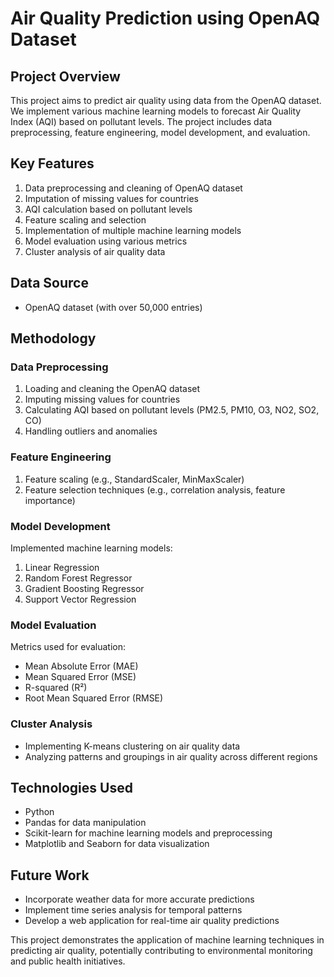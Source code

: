 # Air Quality Prediction using OpenAQ Dataset

## Project Overview
This project aims to predict air quality using data from the OpenAQ dataset. We implement various machine learning models to forecast Air Quality Index (AQI) based on pollutant levels. The project includes data preprocessing, feature engineering, model development, and evaluation.

## Key Features
1. Data preprocessing and cleaning of OpenAQ dataset
2. Imputation of missing values for countries
3. AQI calculation based on pollutant levels
4. Feature scaling and selection
5. Implementation of multiple machine learning models
6. Model evaluation using various metrics
7. Cluster analysis of air quality data

## Data Source
- OpenAQ dataset (with over 50,000 entries)

## Methodology

### Data Preprocessing
1. Loading and cleaning the OpenAQ dataset
2. Imputing missing values for countries
3. Calculating AQI based on pollutant levels (PM2.5, PM10, O3, NO2, SO2, CO)
4. Handling outliers and anomalies

### Feature Engineering
1. Feature scaling (e.g., StandardScaler, MinMaxScaler)
2. Feature selection techniques (e.g., correlation analysis, feature importance)

### Model Development
Implemented machine learning models:
1. Linear Regression
2. Random Forest Regressor
3. Gradient Boosting Regressor
4. Support Vector Regression

### Model Evaluation
Metrics used for evaluation:
- Mean Absolute Error (MAE)
- Mean Squared Error (MSE)
- R-squared (R²)
- Root Mean Squared Error (RMSE)

### Cluster Analysis
- Implementing K-means clustering on air quality data
- Analyzing patterns and groupings in air quality across different regions


## Technologies Used
- Python
- Pandas for data manipulation
- Scikit-learn for machine learning models and preprocessing
- Matplotlib and Seaborn for data visualization

## Future Work
- Incorporate weather data for more accurate predictions
- Implement time series analysis for temporal patterns
- Develop a web application for real-time air quality predictions


This project demonstrates the application of machine learning techniques in predicting air quality, potentially contributing to environmental monitoring and public health initiatives.

